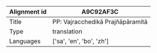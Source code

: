 |Alignment id | A9C92AF3C
| --- | --- 
|Title | PP: Vajracchedikā Prajñāpāramitā 
|Type | translation
|Languages | ['sa', 'en', 'bo', 'zh']